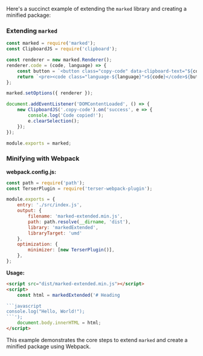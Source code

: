 Here's a succinct example of extending the `marked` library and creating a minified package:

### Extending `marked`

```javascript
const marked = require('marked');
const ClipboardJS = require('clipboard');

const renderer = new marked.Renderer();
renderer.code = (code, language) => {
    const button = `<button class="copy-code" data-clipboard-text="${code}">Copy</button>`;
    return `<pre><code class="language-${language}">${code}</code>${button}</pre>`;
};

marked.setOptions({ renderer });

document.addEventListener('DOMContentLoaded', () => {
    new ClipboardJS('.copy-code').on('success', e => {
        console.log('Code copied!');
        e.clearSelection();
    });
});

module.exports = marked;
```

### Minifying with Webpack

**webpack.config.js:**

```javascript
const path = require('path');
const TerserPlugin = require('terser-webpack-plugin');

module.exports = {
    entry: './src/index.js',
    output: {
        filename: 'marked-extended.min.js',
        path: path.resolve(__dirname, 'dist'),
        library: 'markedExtended',
        libraryTarget: 'umd'
    },
    optimization: {
        minimizer: [new TerserPlugin()],
    },
};
```

**Usage:**

```html
<script src="dist/marked-extended.min.js"></script>
<script>
    const html = markedExtended('# Heading

```javascript
console.log("Hello, World!");
```');
    document.body.innerHTML = html;
</script>
```

This example demonstrates the core steps to extend `marked` and create a minified package using Webpack.

